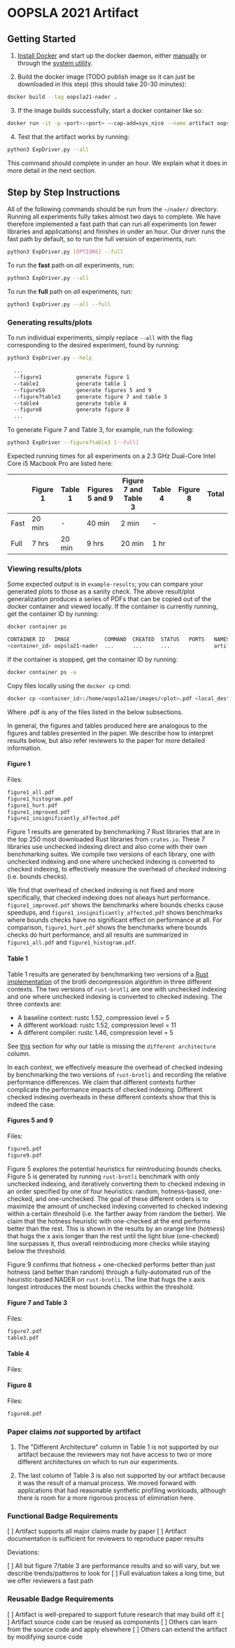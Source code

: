 # OOPSLA 2021 Artifact

## Getting Started

1. [Install Docker](https://docs.docker.com/engine/install/) and start up the 
docker daemon, either 
[manually](https://docs.docker.com/config/daemon/#start-the-daemon-manually)
or through the 
[system utility](https://docs.docker.com/config/daemon/#start-the-daemon-using-operating-system-utilities).

2. Build the docker image (TODO publish image so it can just be downloaded in this step) (this should take 20-30 minutes):

```sh
docker build --tag oopsla21-nader .
```

3. If the image builds successfully, start a docker container like so: 

```sh
docker run -it -p <port>:<port> --cap-add=sys_nice --name artifact oopsla21-nader
```

4. Test that the artifact works by running: 

```sh
python3 ExpDriver.py --all
```

This command should complete in under an hour. We explain what it does in more 
detail in the next section. 

## Step by Step Instructions

All of the following commands should be run from the `~/nader/` directory. 
Running all experiments fully takes almost two days to complete. 
We have therefore implemented a fast path that can run all experiments 
(on fewer libraries and applications) and finishes in under an hour. 
Our driver runs the fast path by default, so to run the full version of experiments, 
run: 

```sh
python3 ExpDriver.py [OPTIONS] --full
```

To run the __fast__ path on _all_ experiments, run: 

```sh
python3 ExpDriver.py --all
```

To run the __full__ path on _all_ experiments, run: 

```sh
python3 ExpDriver.py --all --full
```

### Generating results/plots

To run individual experiments, simply replace `--all` with the flag corresponding 
to the desired experiment, found by running: 

```sh
python3 ExpDriver.py --help

  ...
  --figure1           generate figure 1
  --table1            generate table 1
  --figure59          generate figures 5 and 9
  --figure7table3     generate figure 7 and table 3
  --table4            generate table 4
  --figure8           generate figure 8
  ...
```

To generate Figure 7 and Table 3, for example, run the following: 

```sh
python3 ExpDriver --figure7table3 [--full]
```

Expected running times for all experiments on a 
2.3 GHz Dual-Core Intel Core i5 Macbook Pro
are listed here:  

| | Figure 1 | Table 1 | Figures 5 and 9 | Figure 7 and Table 3 | Table 4 | Figure 8 | Total |
| --- | --- | --- | --- | --- | --- | --- | --- |
| Fast | 20 min | - | 40 min | 2 min | - | | |
| Full | 7 hrs | 20 min | 9 hrs | 20 min | 1 hr | | |

### Viewing results/plots

Some expected output is in `example-results`; you can compare your generated plots to those as a sanity check. 
The above result/plot generalization produces a series of PDFs that can be copied out of the docker container and 
viewed locally. If the container is currently running, get the container ID by running: 

```sh
docker container ps

CONTAINER ID   IMAGE           COMMAND  CREATED  STATUS   PORTS   NAMES
<container_id> oopsla21-nader  ...      ...      ...              artifact
```

If the container is stopped, get the 
container ID by running: 

```sh
docker container ps -a
```

Copy files locally using the `docker cp` cmd: 

```sh
docker cp <container_id>:/home/oopsla21ae/images/<plot>.pdf <local_dest>
```

Where <plot>.pdf is any of the files listed in the below subsections. 

In general, the figures and tables produced here are analogous to the figures and 
tables presented in the paper. We describe how to interpret results below, but 
also refer reviewers to the paper for more detailed information. 

#### Figure 1
  
Files: 

```sh
figure1_all.pdf
figure1_histogram.pdf
figure1_hurt.pdf
figure1_improved.pdf
figure1_insignificantly_affected.pdf
```

Figure 1 results are generated by benchmarking 7 Rust libraries that are in the 
top 250 most downloaded Rust libraries from `crates.io`. These 7 libraries use 
unchecked indexing direct and also come with their own benchmarking suites. 
We compile two versions of each library, one with unchecked indexing and one 
where unchecked indexing is converted to checked indexing, to effectively measure 
the overhead of _checked_ indexing (i.e. bounds checks). 

We find that overhead of checked indexing is not fixed and more specifically, 
that checked indexing does not always hurt performance. `figure1_improved.pdf` 
shows the benchmarks where bounds checks cause speedups, and `figure1_insignificantly_affected.pdf` 
shows benchmarks where bounds checks have no significant effect on performance 
at all. For comparison, `figure1_hurt.pdf` shows the benchmarks where bounds checks 
do hurt performance, and all results are summarized in `figure1_all.pdf` and 
`figure1_histogram.pdf`.

#### Table 1

Table 1 results are generated by benchmarking two versions of a 
[Rust implementation](https://github.com/dropbox/rust-brotli-decompressor) of the 
brotli decompression algorithm in three different contexts. The two versions
of `rust-brotli` are one with unchecked indexing and one where unchecked 
indexing is converted to checked indexing. The three contexts are: 

   * A baseline context: rustc 1.52, compression level = 5
   * A different workload: rustc 1.52, compression level = 11
   * A different compiler: rustc 1.46, compression level = 5

See [this](https://github.com/nataliepopescu/oopsla21-artifact#paper-claims-not-supported-by-artifact) 
section for why our table is missing the `different architecture` column. 

In each context, we effectively measure the overhead of checked indexing by 
benchmarking the two versions of `rust-brotli` and recording the relative 
performance differences. We claim that different contexts further complicate the 
performance impacts of checked indexing. Different checked indexing overheads 
in these different contexts show that this is indeed the case. 

#### Figures 5 and 9

Files: 

```sh
figure5.pdf
figure9.pdf
```

Figure 5 explores the potential heuristics for reintroducing bounds checks. 
Figure 5 is generated by running `rust-brotli` benchmark with only unchecked indexing, 
and iteratively converting them to checked indexing in an order specified by one 
of four heuristics: random, hotness-based, one-checked, and one-unchecked. 
The goal of these different orders is to maximize the amount of unchecked indexing 
converted to checked indexing within a certain threshold (i.e. the farther away from 
random the better). We claim that the hotness heuristic with one-checked at the 
end performs better than the rest. This is shown in the results by an orange line (hotness) that 
hugs the x axis longer than the rest until the light blue (one-checked) line 
surpasses it, thus overall reintroducing more checks while staying below the 
threshold. 

Figure 9 confirms that hotness + one-checked performs better than just hotness 
(and better than random) through a fully-automated run of the heuristic-based 
NADER on `rust-brotli`. The line that hugs the x axis longest introduces the most 
bounds checks within the threshold. 

#### Figure 7 and Table 3

Files: 

```sh
figure7.pdf
table3.pdf
```

#### Table 4

Files: 

#### Figure 8

Files: 

```sh
figure8.pdf
```

### Paper claims _not_ supported by artifact

1. The "Different Architecture" column in Table 1 is not supported by our artifact because 
the reviewers may not have access to two or more different architectures on which to 
run our experiments. 

1. The last column of Table 3 is also not supported by our artifact because it was 
the result of a manual process. We moved forward with applications that had 
reasonable synthetic profiling workloads, although there is room for a more 
rigorous process of elimination here. 

### Functional Badge Requirements
  
  [ ] Artifact supports all major claims made by paper
  [ ] Artifact documentation is sufficient for reviewers to reproduce paper results
  
Deviations: 
  
  [ ] All but figure 7/table 3 are performance results and so will vary, but we describe trends/patterns to look for
  [ ] Full evaluation takes a long time, but we offer reviewers a fast path
  
### Reusable Badge Requirements
  
  [ ] Artifact is well-prepared to support future research that may build off it
  [ ] Artifact source code can be reused as components
  [ ] Others can learn from the source code and apply elsewhere
  [ ] Others can extend the artifact by modifying source code
